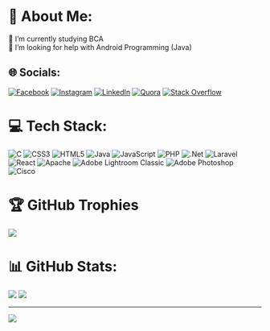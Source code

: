 # 💫 About Me:
🌱 I’m currently studying BCA<br>🤝 I’m looking for help with Android Programming (Java)


## 🌐 Socials:
[![Facebook](https://img.shields.io/badge/Facebook-%231877F2.svg?logo=Facebook&logoColor=white)](https://facebook.com/r.sresta07) [![Instagram](https://img.shields.io/badge/Instagram-%23E4405F.svg?logo=Instagram&logoColor=white)](https://instagram.com/r.sresta07) [![LinkedIn](https://img.shields.io/badge/LinkedIn-%230077B5.svg?logo=linkedin&logoColor=white)](https://linkedin.com/in/rameshwor-shrestha-77470a231) [![Quora](https://img.shields.io/badge/Quora-%23B92B27.svg?logo=Quora&logoColor=white)](https://quora.com/profile/Rameshwor-Shrestha-2) [![Stack Overflow](https://img.shields.io/badge/-Stackoverflow-FE7A16?logo=stack-overflow&logoColor=white)](https://stackoverflow.com/users/23597729) 

# 💻 Tech Stack:
![C](https://img.shields.io/badge/c-%2300599C.svg?style=for-the-badge&logo=c&logoColor=white) ![CSS3](https://img.shields.io/badge/css3-%231572B6.svg?style=for-the-badge&logo=css3&logoColor=white) ![HTML5](https://img.shields.io/badge/html5-%23E34F26.svg?style=for-the-badge&logo=html5&logoColor=white) ![Java](https://img.shields.io/badge/java-%23ED8B00.svg?style=for-the-badge&logo=openjdk&logoColor=white) ![JavaScript](https://img.shields.io/badge/javascript-%23323330.svg?style=for-the-badge&logo=javascript&logoColor=%23F7DF1E) ![PHP](https://img.shields.io/badge/php-%23777BB4.svg?style=for-the-badge&logo=php&logoColor=white) ![.Net](https://img.shields.io/badge/.NET-5C2D91?style=for-the-badge&logo=.net&logoColor=white) ![Laravel](https://img.shields.io/badge/laravel-%23FF2D20.svg?style=for-the-badge&logo=laravel&logoColor=white) ![React](https://img.shields.io/badge/react-%2320232a.svg?style=for-the-badge&logo=react&logoColor=%2361DAFB) ![Apache](https://img.shields.io/badge/apache-%23D42029.svg?style=for-the-badge&logo=apache&logoColor=white) ![Adobe Lightroom Classic](https://img.shields.io/badge/Adobe%20Lightroom%20Classic-31A8FF.svg?style=for-the-badge&logo=Adobe%20Lightroom%20Classic&logoColor=white) ![Adobe Photoshop](https://img.shields.io/badge/adobe%20photoshop-%2331A8FF.svg?style=for-the-badge&logo=adobe%20photoshop&logoColor=white) ![Cisco](https://img.shields.io/badge/cisco-%23049fd9.svg?style=for-the-badge&logo=cisco&logoColor=black)
# 🏆 GitHub Trophies
![](https://github-profile-trophy.vercel.app/?username=rsresta07&theme=dracula&no-frame=false&no-bg=false&margin-w=4)
# 📊 GitHub Stats:
![](https://github-readme-stats.vercel.app/api/top-langs/?username=rsresta07&theme=dracula&hide_border=false&include_all_commits=false&count_private=false&layout=compact)
![](https://github-readme-stats.vercel.app/api?username=rsresta07&theme=dracula&hide_border=false&include_all_commits=false&count_private=false)
<!-- ![](https://github-readme-streak-stats.herokuapp.com/?user=rsresta07&theme=dracula&hide_border=false)<br/> -->


---
[![](https://visitcount.itsvg.in/api?id=rsresta07&label=Profile%20Views&color=6&icon=3&pretty=false)](https://visitcount.itsvg.in)

<!-- Proudly created with GPRM ( https://gprm.itsvg.in ) -->
